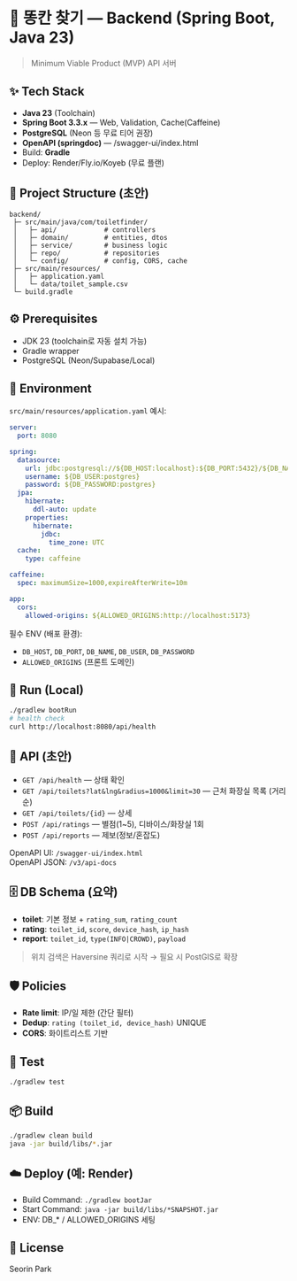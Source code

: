# 🚽 똥칸 찾기 — Backend (Spring Boot, Java 23)

> Minimum Viable Product (MVP) API 서버

## ✨ Tech Stack
- **Java 23** (Toolchain)
- **Spring Boot 3.3.x** — Web, Validation, Cache(Caffeine)
- **PostgreSQL** (Neon 등 무료 티어 권장)
- **OpenAPI (springdoc)** — /swagger-ui/index.html
- Build: **Gradle**
- Deploy: Render/Fly.io/Koyeb (무료 플랜)

## 📁 Project Structure (초안)
```
backend/
 ├─ src/main/java/com/toiletfinder/
 │   ├─ api/            # controllers
 │   ├─ domain/         # entities, dtos
 │   ├─ service/        # business logic
 │   ├─ repo/           # repositories
 │   └─ config/         # config, CORS, cache
 ├─ src/main/resources/
 │   ├─ application.yaml
 │   └─ data/toilet_sample.csv
 └─ build.gradle
```

## ⚙️ Prerequisites
- JDK 23 (toolchain로 자동 설치 가능)
- Gradle wrapper
- PostgreSQL (Neon/Supabase/Local)

## 🔐 Environment
`src/main/resources/application.yaml` 예시:
```yaml
server:
  port: 8080

spring:
  datasource:
    url: jdbc:postgresql://${DB_HOST:localhost}:${DB_PORT:5432}/${DB_NAME:toilet}
    username: ${DB_USER:postgres}
    password: ${DB_PASSWORD:postgres}
  jpa:
    hibernate:
      ddl-auto: update
    properties:
      hibernate:
        jdbc:
          time_zone: UTC
  cache:
    type: caffeine

caffeine:
  spec: maximumSize=1000,expireAfterWrite=10m

app:
  cors:
    allowed-origins: ${ALLOWED_ORIGINS:http://localhost:5173}
```

필수 ENV (배포 환경):
- `DB_HOST`, `DB_PORT`, `DB_NAME`, `DB_USER`, `DB_PASSWORD`
- `ALLOWED_ORIGINS` (프론트 도메인)

## 🚀 Run (Local)
```bash
./gradlew bootRun
# health check
curl http://localhost:8080/api/health
```

## 🧭 API (초안)
- `GET /api/health` — 상태 확인
- `GET /api/toilets?lat&lng&radius=1000&limit=30` — 근처 화장실 목록 (거리순)
- `GET /api/toilets/{id}` — 상세
- `POST /api/ratings` — 별점(1~5), 디바이스/화장실 1회
- `POST /api/reports` — 제보(정보/혼잡도)

OpenAPI UI: `/swagger-ui/index.html`  
OpenAPI JSON: `/v3/api-docs`

## 🗄️ DB Schema (요약)
- **toilet**: 기본 정보 + `rating_sum`, `rating_count`
- **rating**: `toilet_id`, `score`, `device_hash`, `ip_hash`
- **report**: `toilet_id`, `type(INFO|CROWD)`, `payload`

> 위치 검색은 Haversine 쿼리로 시작 → 필요 시 PostGIS로 확장

## 🛡️ Policies
- **Rate limit**: IP/일 제한 (간단 필터)
- **Dedup**: `rating (toilet_id, device_hash)` UNIQUE
- **CORS**: 화이트리스트 기반

## 🧪 Test
```bash
./gradlew test
```

## 📦 Build
```bash
./gradlew clean build
java -jar build/libs/*.jar
```

## ☁️ Deploy (예: Render)
- Build Command: `./gradlew bootJar`
- Start Command: `java -jar build/libs/*SNAPSHOT.jar`
- ENV: DB_* / ALLOWED_ORIGINS 세팅

## 📝 License
Seorin Park
